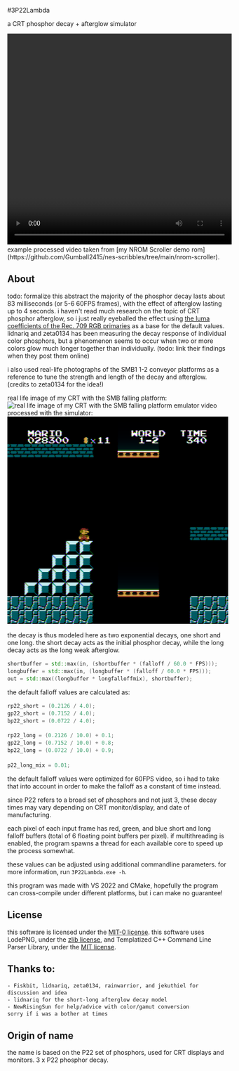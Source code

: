 #3P22Lambda

a CRT phosphor decay + afterglow simulator

<video width="512" height="480" controls>
	<source src="docs/nrom-scroller_decay.mp4" type="video/mp4">
</video>
example processed video taken from [my NROM Scroller demo rom](https://github.com/Gumball2415/nes-scribbles/tree/main/nrom-scroller).

## About

todo: formalize this abstract
the majority of the phosphor decay lasts about 83 milliseconds (or 5-6 60FPS frames), with the effect of afterglow lasting up to 4 seconds. i haven't read much research on the topic of CRT phosphor afterglow, so i just really eyeballed the effect using [the luma coefficients of the Rec. 709 RGB primaries](https://www.itu.int/dms_pubrec/itu-r/rec/bt/R-REC-BT.709-6-201506-I!!PDF-E.pdf#page=6) as a base for the default values. lidnariq and zeta0134 has been measuring the decay response of individual color phosphors, but a phenomenon seems to occur when two or more colors glow much longer together than individually. (todo: link their findings when they post them online)

i also used real-life photographs of the SMB1 1-2 conveyor platforms as a reference to tune the strength and length of the decay and afterglow. (credits to zeta0134 for the idea!)

real life image of my CRT with the SMB falling platform:
![real life image of my CRT with the SMB falling platform](docs/smb_1-2_platform.jpg)
emulator video processed with the simulator:
![emulator video processed with the simulator](docs/smbtest_0064.png)

the decay is thus modeled here as two exponential decays, one short and one long. the short decay acts as the initial phosphor decay, while the long decay acts as the long weak afterglow.

```cpp
shortbuffer = std::max(in, (shortbuffer * (falloff / 60.0 * FPS)));
longbuffer = std::max(in, (longbuffer * (falloff / 60.0 * FPS)));
out = std::max((longbuffer * longfalloffmix), shortbuffer);
```

the default falloff values are calculated as:
```cpp
rp22_short = (0.2126 / 4.0);
gp22_short = (0.7152 / 4.0);
bp22_short = (0.0722 / 4.0);

rp22_long = (0.2126 / 10.0) + 0.1;
gp22_long = (0.7152 / 10.0) + 0.8;
bp22_long = (0.0722 / 10.0) + 0.9;

p22_long_mix = 0.01;
```

the default falloff values were optimized for 60FPS video, so i had to take that into account in order to make the falloff as a constant of time instead.

since P22 refers to a broad set of phosphors and not just 3, these decay times may vary depending on CRT monitor/display, and date of manufacturing.

each pixel of each input frame has red, green, and blue short and long falloff buffers (total of 6 floating point buffers per pixel). if multithreading is enabled, the program spawns a thread for each available core to speed up the process somewhat.

these values can be adjusted using additional commandline parameters. for more information, run `3P22Lambda.exe -h`.

this program was made with VS 2022 and CMake, hopefully the program can cross-compile under different platforms, but i can make no guarantee!

## License

this software is licensed under the [MIT-0 license](https://opensource.org/licenses/MIT-0).
this software uses LodePNG, under the [zlib license](https://opensource.org/licenses/Zlib), and Templatized C++ Command Line Parser Library, under the [MIT license](https://opensource.org/licenses/MIT).

## Thanks to:
	- Fiskbit, lidnariq, zeta0134, rainwarrior, and jekuthiel for discussion and idea
	- lidnariq for the short-long afterglow decay model
	- NewRisingSun for help/advice with color/gamut conversion
	sorry if i was a bother at times

## Origin of name
the name is based on the P22 set of phosphors, used for CRT displays and monitors. 3 x P22 phosphor decay.

